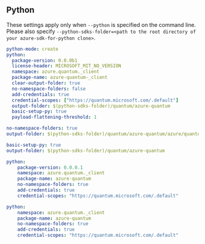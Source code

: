 ## Python

These settings apply only when `--python` is specified on the command line.
Please also specify `--python-sdks-folder=<path to the root directory of your azure-sdk-for-python clone>`.

``` yaml $(python)
python-mode: create
python:
  package-version: 0.0.0b1
  license-header: MICROSOFT_MIT_NO_VERSION
  namespace: azure.quantum._client
  package-name: azure-quantum-_client
  clear-output-folder: true
  no-namespace-folders: false
  add-credentials: true
  credential-scopes: ["https://quantum.microsoft.com/.default"]
  output-folder: $(python-sdks-folder)/quantum/azure-quantum
  basic-setup-py: true
  payload-flattening-threshold: 1
```

```yaml $(python) && $(python-mode) == 'update'
no-namespace-folders: true
output-folder: $(python-sdks-folder)/quantum/azure-quantum/azure/quantum/_client
```

```yaml $(python) && $(python-mode) == 'create'
basic-setup-py: true
output-folder: $(python-sdks-folder)/quantum/azure-quantum
```

```yaml $(python) && $(python-mode) == 'cli'
python:
    package-version: 0.0.0.1
    namespace: azure.quantum._client
    package-name: azure-quantum
    no-namespace-folders: true
    add-credentials: true
    credential-scopes: "https://quantum.microsoft.com/.default"
```

```yaml $(python) && $(python-mode) == 'pythonSdk'
python:
    namespace: azure.quantum._client
    package-name: azure-quantum
    no-namespace-folders: true
    add-credentials: true
    credential-scopes: "https://quantum.microsoft.com/.default"
```
